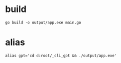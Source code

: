 # build

```
go build -o output/app.exe main.go
```

# alias

```
alias gpt='cd d:root/_cli_gpt && ./output/app.exe'
```
